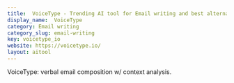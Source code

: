 ```yaml
---
title:  VoiceType - Trending AI tool for Email writing and best alternatives
display_name:  VoiceType
category: Email writing
category_slug: email-writing
key: voicetype_io
website: https://voicetype.io/
layout: aitool
---
```


VoiceType: verbal email composition w/ context analysis.
